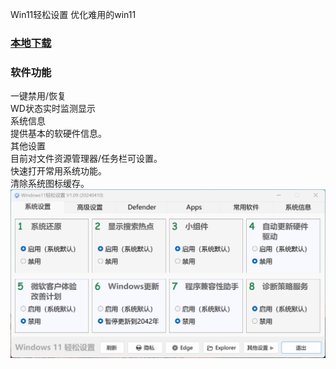 Win11轻松设置
优化难用的win11
### [本地下载](https://rr.855955.xyz/Win11轻松设置.zip)
### 软件功能
一键禁用/恢复  
WD状态实时监测显示  
系统信息  
提供基本的软硬件信息。  
其他设置  
目前对文件资源管理器/任务栏可设置。  
快速打开常用系统功能。  
清除系统图标缓存。  
![](../image/w11qssz.png)